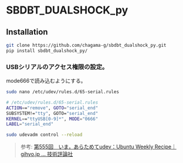 # SBDBT_DUALSHOCK_py

## Installation
```bash
git clone https://github.com/chagama-g/sbdbt_dualshock_py.git
pip install sbdbt_dualshock_py/
```
### USBシリアルのアクセス権限の設定。
mode666で読み込むようにする。
```bash
sudo nano /etc/udev/rules.d/65-serial.rules
```

```bash
# /etc/udev/rules.d/65-serial.rules
ACTION=="remove", GOTO="serial_end"
SUBSYSTEM!="tty", GOTO="serial_end"
KERNEL=="ttyUSB[0-9]*", MODE="0666"
LABEL="serial_end"
```

```bash
sudo udevadm control --reload
```

> 参考:  [第555回　いま，あらためてudev：Ubuntu Weekly Recipe｜gihyo.jp … 技術評論社](https://gihyo.jp/admin/serial/01/ubuntu-recipe/0555?page=3)
